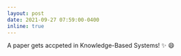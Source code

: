 ```yaml
---
layout: post
date: 2021-09-27 07:59:00-0400
inline: true
---
```


A paper gets accpeted in Knowledge-Based Systems! :sparkles: :smile:
